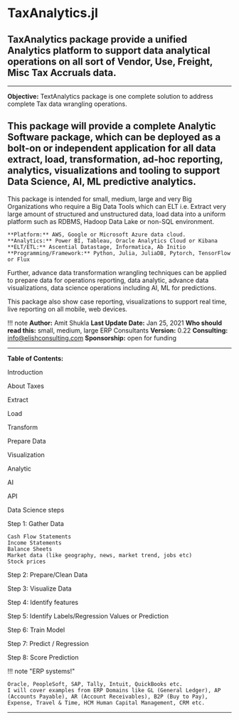 # TaxAnalytics.jl

## TaxAnalytics package provide a unified Analytics platform to support data analytical operations on all sort of Vendor, Use, Freight, Misc Tax Accruals data.

---

**Objective:** TextAnalytics package is one complete solution to address complete Tax data wrangling operations.

This package will provide a complete Analytic Software package, which can be deployed as a bolt-on or independent application for all data extract, load, transformation, ad-hoc reporting, analytics, visualizations and tooling to support Data Science, AI, ML predictive analytics.
---

This package is intended for small, medium, large and very Big Organizations who require a Big Data Tools which can ELT i.e. Extract very large amount of structured and unstructured data, load data into a uniform platform such as RDBMS, Hadoop Data Lake or non-SQL environment.

```
**Platform:** AWS, Google or Microsoft Azure data cloud.
**Analytics:** Power BI, Tableau, Oracle Analytics Cloud or Kibana
**ELT/ETL:** Ascential Datastage, Informatica, Ab Initio
**Programming/Framework:** Python, Julia, JuliaDB, Pytorch, TensorFlow or Flux
```

Further, advance data transformation wrangling techniques can be applied to prepare data for operations reporting, data analytic, advance data visualizations, data science operations including AI, ML for predictions.

This package also show case reporting, visualizations to support real time, live reporting on all mobile, web devices. 

!!! note
	**Author:** Amit Shukla
	**Last Update Date:** Jan 25, 2021
	**Who should read this:** small, medium, large ERP Consultants
	**Version:** 0.22
	**Consulting:** info@elishconsulting.com
	**Sponsorship:** open for funding

---
**Table of Contents:**

Introduction

About Taxes

Extract

Load

Transform

Prepare Data

Visualization

Analytic

AI

API

Data Science steps

Step 1: Gather Data

    Cash Flow Statements
    Income Statements
    Balance Sheets
    Market data (like geography, news, market trend, jobs etc)
    Stock prices

Step 2: Prepare/Clean Data

Step 3: Visualize Data

Step 4: Identify features

Step 5: Identify Labels/Regression Values or Prediction

Step 6: Train Model

Step 7: Predict / Regression

Step 8: Score Prediction

!!! note "ERP systems!"
    
    Oracle, PeopleSoft, SAP, Tally, Intuit, QuickBooks etc.
    I will cover examples from ERP Domains like GL (General Ledger), AP (Accounts Payable), AR (Account Receivables), B2P (Buy to Pay), Expense, Travel & Time, HCM Human Capital Management, CRM etc.
---
